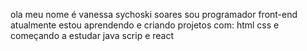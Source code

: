 ola meu nome é vanessa sychoski soares
sou programador front-end
atualmente estou aprendendo e criando projetos com:
html
css
e começando a estudar java scrip e react
